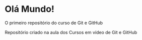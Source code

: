 # Olá Mundo!
 O primeiro repositório do curso de Git e GitHub

 Repositório criado na aula dos Cursos em vídeo de Git e GitHub
